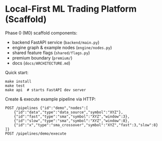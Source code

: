 # Local-First ML Trading Platform (Scaffold)

Phase 0 (M0) scaffold components:
- backend FastAPI service (`backend/main.py`)
- engine graph & example nodes (`engine/nodes.py`)
- shared feature flags (`shared/flags.py`)
- premium boundary (`premium/`)
- docs (`docs/ARCHITECTURE.md`)

Quick start:
```
make install
make test
make api  # starts FastAPI dev server
```

Create & execute example pipeline via HTTP:
```
POST /pipelines {"id":"demo","nodes":[
	{"id":"data","type":"data_source","symbol":"XYZ"},
	{"id":"fast","type":"sma","symbol":"XYZ","window":3},
	{"id":"slow","type":"sma","symbol":"XYZ","window":8},
	{"id":"x","type":"sma_crossover","symbol":"XYZ","fast":3,"slow":8}
]}
POST /pipelines/demo/execute
```
